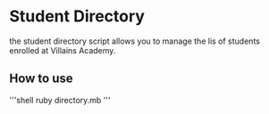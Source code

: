 # Student Directory #

the student directory script allows you to manage the lis of students enrolled at
Villains Academy.



## How to use ##

'''shell
ruby directory.mb
'''
